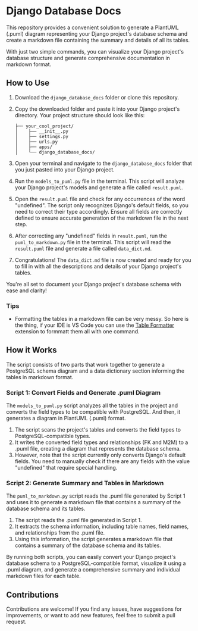 # Django Database Docs

This repository provides a convenient solution to generate a PlantUML (.puml) diagram representing your Django project's database schema and create a markdown file containing the summary and details of all its tables.

With just two simple commands, you can visualize your Django project's database structure and generate comprehensive documentation in markdown format.

## How to Use

1. Download the `django_database_docs` folder or clone this repository.

2. Copy the downloaded folder and paste it into your Django project's directory. Your project structure should look like this:

    ```
    ├── your_cool_project/
    │    ├── __init__.py
    │    ├── settings.py
    │    ├── urls.py
    │    ├── apps/
    │    └── django_database_docs/
    ```

3. Open your terminal and navigate to the `django_database_docs` folder that you just pasted into your Django project.

4. Run the `models_to_puml.py` file in the terminal. This script will analyze your Django project's models and generate a file called `result.puml`.

5. Open the `result.puml` file and check for any occurrences of the word "undefined". The script only recognizes Django's default fields, so you need to correct their type accordingly. Ensure all fields are correctly defined to ensure accurate generation of the markdown file in the next step.

6. After correcting any "undefined" fields in `result.puml`, run the `puml_to_markdown.py` file in the terminal. This script will read the `result.puml` file and generate a file called `data_dict.md`.

7. Congratulations! The `data_dict.md` file is now created and ready for you to fill in with all the descriptions and details of your Django project's tables.

You're all set to document your Django project's database schema with ease and clarity!

  
  ### Tips
  - Formatting the tables in a markdown file can be very messy. So here is the thing, if your IDE is VS Code you can use the [Table Formatter](https://marketplace.visualstudio.com/items?itemName=shuworks.vscode-table-formatter) extension to formmatt them all with one command.

## How it Works

The script consists of two parts that work together to generate a PostgreSQL schema diagram and a data dictionary section informing the tables in markdown format.

### Script 1: Convert Fields and Generate .puml Diagram

The `models_to_puml.py` script analyzes all the tables in the project and converts the field types to be compatible with PostgreSQL. And then, it generates a diagram in PlantUML (.puml) format.

1. The script scans the project's tables and converts the field types to PostgreSQL-compatible types.
2. It writes the converted field types and relationships (FK and M2M) to a .puml file, creating a diagram that represents the database schema.
3. However, note that the script currently only converts Django's default fields. You need to manually check if there are any fields with the value "undefined" that require special handling.

### Script 2: Generate Summary and Tables in Markdown

The `puml_to_markdown.py` script reads the .puml file generated by Script 1 and uses it to generate a markdown file that contains a summary of the database schema and its tables.

1. The script reads the .puml file generated in Script 1.
2. It extracts the schema information, including table names, field names, and relationships from the .puml file.
3. Using this information, the script generates a markdown file that contains a summary of the database schema and its tables.

By running both scripts, you can easily convert your Django project's database schema to a PostgreSQL-compatible format, visualize it using a .puml diagram, and generate a comprehensive summary and individual markdown files for each table.


## Contributions

Contributions are welcome! If you find any issues, have suggestions for improvements, or want to add new features, feel 
free to submit a pull request.

